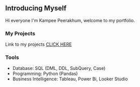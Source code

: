 ## Introducing Myself

Hi everyone I'm Kampee Peerakhum, welcome to my portfolio. 

### My Projects

Link to my projects [CLICK HERE](https://github.com/stlionnn/Kampee_Portfolio)

### Tools 

- Database: SQL (DML, DDL, SubQuery, Case)
- Programming: Python (Pandas)
- Business Intelligence: Tableau, Power Bi, Looker Studio
